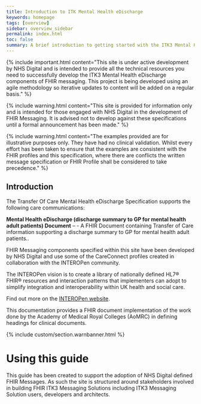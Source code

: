```yaml
---
title: Introduction to ITK Mental Health eDischarge
keywords: homepage
tags: [overview]
sidebar: overview_sidebar
permalink: index.html
toc: false
summary: A brief introduction to getting started with the ITK3 Mental Health eDischarge.
---
```


{% include important.html content="This site is under active development by NHS Digital and is intended to provide all the technical resources you need to successfully develop the ITK3 Mental Health eDischarge components of FHIR messaging. This project is being developed using an agile methodology so iterative updates to content will be added on a regular basis." %}

{% include warning.html content="This site is provided for information only and is intended for those engaged with NHS Digital in the development of FHIR Messaging. It is advised not to develop against these specifications until a formal announcement has been made." %}


{% include warning.html content="The examples provided are for illustrative purposes only. They have had no clinical validation. Whilst every effort has been taken to ensure that the examples are consistent with the FHIR profiles and this specification, where there are conflicts the written message specification or FHIR Profile shall be considered to take precedence." %}



## Introduction ##

The Transfer Of Care Mental Health eDischarge  Specification supports the following care communications:

**Mental Health eDischarge (discharge summary to GP for mental health adult patients) Document** –   - A FHIR Document containing Transfer of Care information supporting a discharge summary to GP for mental health adult patients..
   
FHIR Messaging components specified within this site have been developed by NHS Digital and use some of the CareConnect profiles created in collaboration with the INTEROPen community. 

The INTEROPen vision is to create a library of nationally defined HL7® FHIR® resources and interaction patterns that implementers can adopt to simplify integration and interoperability within UK health and social care.

Find out more on the [INTEROPen website](http://interopen.org/).

This documentation provides a FHIR document implementation of the work done by the Academy of Medical Royal Colleges (AoMRC) in defining headings for clinical documents.
 
{% include custom/section.warnbanner.html %}

# Using this guide #

This guide has been created to support the adoption of NHS Digital defined FHIR Messages. As such the site is structured around stakeholders involved in building FHIR ITK3 Messaging Solutions including  ITK3 Messaging Solution users, developers and architects.  






